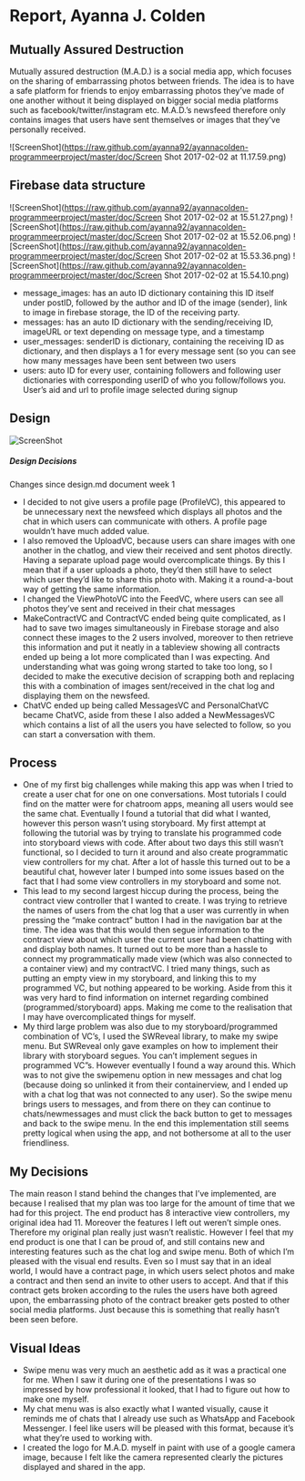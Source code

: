 # Report, Ayanna J. Colden

## Mutually Assured Destruction
Mutually assured destruction (M.A.D.) is a social media app, which focuses on the sharing of embarrassing photos between friends. The idea is to have a safe platform for friends to enjoy embarrassing photos they’ve made of one another without it being displayed on bigger social media platforms such as facebook/twitter/instagram etc. M.A.D.’s newsfeed therefore only contains images that users have sent themselves or images that they’ve personally received. 

![ScreenShot](https://raw.github.com/ayanna92/ayannacolden-programmeerproject/master/doc/Screen Shot 2017-02-02 at 11.17.59.png)

## Firebase data structure
![ScreenShot](https://raw.github.com/ayanna92/ayannacolden-programmeerproject/master/doc/Screen Shot 2017-02-02 at 15.51.27.png) ![ScreenShot](https://raw.github.com/ayanna92/ayannacolden-programmeerproject/master/doc/Screen Shot 2017-02-02 at 15.52.06.png) ![ScreenShot](https://raw.github.com/ayanna92/ayannacolden-programmeerproject/master/doc/Screen Shot 2017-02-02 at 15.53.36.png) ![ScreenShot](https://raw.github.com/ayanna92/ayannacolden-programmeerproject/master/doc/Screen Shot 2017-02-02 at 15.54.10.png)

* message_images: has an auto ID dictionary containing this ID itself under postID, followed by the author and ID of the image (sender), link to image in firebase storage, the ID of the receiving party.
* messages: has an auto ID dictionary with the sending/receiving ID, imageURL or text depending on message type, and a timestamp
* user_messages: senderID is dictionary, containing the receiving ID as dictionary, and then displays a 1 for every message sent (so you can see how many messages have been sent between two users
* users: auto ID for every user, containing followers and following user dictionaries with corresponding userID of who you follow/follows you. User’s aid and url to profile image selected during signup

## Design
![ScreenShot](https://raw.github.com/ayanna92/ayannacolden-programmeerproject/master/doc/EndDesign3.png)

##### Design Decisions

Changes since design.md document week 1
* I decided to not give users a profile page (ProfileVC), this appeared to be unnecessary next the newsfeed which displays all photos and the chat in which users can communicate with others. A profile page wouldn’t have much added value.
* I also removed the UploadVC, because users can share images with one another in the chatlog, and view their received and sent photos directly. Having a separate upload page would overcomplicate things. By this I mean that if a user uploads a photo, they’d then still have to select which user they’d like to share this photo with. Making it a round-a-bout way of getting the same information. 
* I changed the ViewPhotoVC into the FeedVC, where users can see all photos they’ve sent and received in their chat messages
* MakeContractVC and ContractVC ended being quite complicated, as I had to save two images simultaneously in Firebase storage and also connect these images to the 2 users involved, moreover to then retrieve this information and put it neatly in a tableview showing all contracts ended up being a lot more complicated than I was expecting. And understanding what was going wrong started to take too long, so I decided to make the executive decision of scrapping both and replacing this with a combination of images sent/received in the chat log and displaying them on the newsfeed. 
* ChatVC ended up being called MessagesVC and PersonalChatVC became ChatVC, aside from these I also added a NewMessagesVC which contains a list of all the users you have selected to follow, so you can start a conversation with them. 

## Process
* One of my first big challenges while making this app was when I tried to create a user chat for one on one conversations. Most tutorials I could find on the matter were for chatroom apps, meaning all users would see the same chat. Eventually I found a tutorial that did what I wanted, however this person wasn’t using storyboard. My first attempt at following the tutorial was by trying to translate his programmed code into storyboard views with code. After about two days this still wasn’t functional, so I decided to turn it around and also create programmatic view controllers for my chat. After a lot of hassle this turned out to be a beautiful chat, however later I bumped into some issues based on the fact that I had some view controllers in my storyboard and some not. 
* This lead to my second largest hiccup during the process, being the contract view controller that I wanted to create. I was trying to retrieve the names of users from the chat log that a user was currently in when pressing the “make contract” button I had in the navigation bar at the time. The idea was that this would then segue information to the contract view about which user the current user had been chatting with and display both names. It turned out to be more than a hassle to connect my programmatically made view (which was also connected to a container view) and my contractVC. I tried many things, such as putting an empty view in my storyboard, and linking this to my programmed VC, but nothing appeared to be working. Aside from this it was very hard to find information on internet regarding combined (programmed/storyboard) apps. Making me come to the realisation that I may have overcomplicated things for myself. 
* My third large problem was also due to my storyboard/programmed combination of VC’s, I used the SWReveal library, to make my swipe menu. But SWReveal only gave examples on how to implement their library with storyboard segues. You can’t implement segues in programmed VC”s. However eventually I found a way around this. Which was to not give the swipemenu option in new messages and chat log (because doing so unlinked it from their containerview, and I ended up with a chat log that was not connected to any user). So the swipe menu brings users to messages, and from there on they can continue to chats/newmessages and must click the back button to get to messages and back to the swipe menu. In the end this implementation still seems pretty logical when using the app, and not bothersome at all to the user friendliness. 

## My Decisions
The main reason I stand behind the changes that I’ve implemented, are because I realised that my plan was too large for the amount of time that we had for this project. The end product has 8 interactive view controllers, my original idea had 11. Moreover the features I left out weren’t simple ones. Therefore my original plan really just wasn’t realistic. However I feel that my end product is one that I can be proud of, and still contains new and interesting features such as the chat log and swipe menu. Both of which I’m pleased with the visual end results. Even so I must say that in an ideal world, I would have a contract page, in which users select photos and make a contract and then send an invite to other users to accept. And that if this contract gets broken according to the rules the users have both agreed upon, the embarrassing photo of the contract breaker gets posted to other social media platforms. Just because this is something that really hasn’t been seen before. 

## Visual Ideas
* Swipe menu was very much an aesthetic add as it was a practical one for me. When I saw it during one of the presentations I was so impressed by how professional it looked, that I had to figure out how to make one myself. 
* My chat menu was is also exactly what I wanted visually, cause it reminds me of chats that I already use such as WhatsApp and Facebook Messenger. I feel like users will be pleased with this format, because it’s what they’re used to working with. 
* I created the logo for M.A.D. myself in paint with use of a google camera image, because I felt like the camera represented clearly the pictures displayed and shared in the app. 
